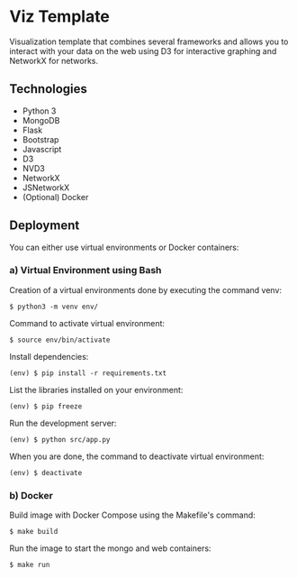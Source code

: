 # Viz Template

Visualization template that combines several frameworks and allows you to interact with your data on the web using D3 for interactive graphing and NetworkX for networks.

## Technologies

* Python 3
* MongoDB
* Flask
* Bootstrap
* Javascript
* D3
* NVD3
* NetworkX
* JSNetworkX
* (Optional) Docker

## Deployment

You can either use virtual environments or Docker containers:

### a) Virtual Environment using Bash

Creation of a virtual environments done by executing the command venv:
```
$ python3 -m venv env/
```

Command to activate virtual environment:
```
$ source env/bin/activate
```

Install dependencies:
```
(env) $ pip install -r requirements.txt
```

List the libraries installed on your environment:
```
(env) $ pip freeze
```

Run the development server:
```
(env) $ python src/app.py
```

When you are done, the command to deactivate virtual environment:
```
(env) $ deactivate
```

### b) Docker

Build image with Docker Compose using the Makefile's command:
```
$ make build
```

Run the image to start the mongo and web containers:
```
$ make run
```

